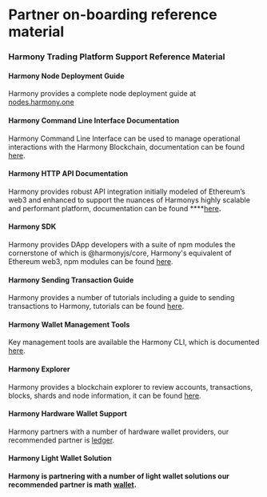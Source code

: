 # Partner on-boarding reference material

### **Harmony Trading Platform Support Reference Material**

#### Harmony Node Deployment Guide

Harmony provides a complete node deployment guide at [nodes.harmony.one](https://nodes.harmony.one/)

#### **Harmony Command Line Interface Documentation**

Harmony Command Line Interface can be used to manage operational interactions with the Harmony Blockchain, documentation can be found [here](../../../../command-line-interface/using-the-harmony-cli-tool/).

#### **Harmony HTTP API Documentation**

Harmony provides robust API integration initially modeled of Ethereum’s web3 and enhanced to support the nuances of Harmonys highly scalable and performant platform, documentation can be found ****[here](../../../../api-developers-guide/overview/)**.**

#### **Harmony SDK**

Harmony provides DApp developers with a suite of npm modules the cornerstone of which is @harmonyjs/core, Harmony's equivalent of Ethereum web3, npm modules can be found [here](https://www.npmjs.com/search?q=%40harmony-js).

#### Harmony Sending Transaction Guide

Harmony provides a number of tutorials including a guide to sending transactions to Harmony, tutorials can be found [here](../../../../command-line-interface/using-the-harmony-cli-tool/creating-sending-transactions.md).

#### **Harmony Wallet Management Tools**

Key management tools are available the Harmony CLI, which is documented  [here](../../../../command-line-interface/using-the-harmony-cli-tool/key-management.md).

#### **Harmony Explorer**

Harmony provides a blockchain explorer to review accounts, transactions, blocks, shards and node information, it can be found [here](https://explorer.harmony.one/#/).

#### **Harmony Hardware Wallet Support**

Harmony partners with a number of hardware wallet providers, our recommended partner is [ledger](https://www.ledger.com/).

#### **Harmony Light Wallet Solution**

**Harmony is partnering with a number of light wallet solutions our recommended partner is math** [**wallet**](https://www.mathwallet.org/en/)**.**  


